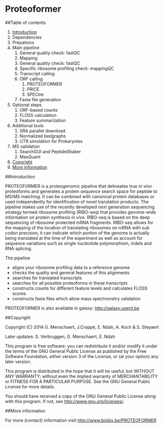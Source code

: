 Proteoformer
============

##Table of contents
1. [Introduction](#introduction)
2. Dependencies
3. Prepations
4. Main pipeline
    1. General quality check: fastQC
    2. Mapping
    3. General quality check: fastQC
    4. Specific ribosome profiling check: mappingQC
    5. Transcript calling
    6. ORF calling
        1. PROTEOFORMER
        2. PRICE
        3. SPECtre
    7. Fasta file generation
5. Optional steps
    1. ORF-based counts
    2. FLOSS calculation
    3. Feature summarization
6. Additional tools
    1. SRA parallel download
    2. Normalized bedgraphs
    3. UTR simulation for Prokaryotes
7. MS validation
    1. SearchGUI and PeptideShaker
    2. MaxQuant
8. [Copyright](#copyright)
9. [More information](#moreinformation)


##Introduction <a name="introduction"></a>

PROTEOFORMER is a proteogenomic pipeline that delineates true *in vivo* proteoforms and generates a protein sequence
 search space for peptide to MS/MS matching. It can be combined with canonical protein databases or used independently
 for identification of novel translation products. The pipeline makes use of the recently developed next generation 
 sequencing strategy termed ribosome profiling (RIBO-seq) that provides genome-wide information on protein synthesis
 *in vivo*. RIBO-seq is based on the deep sequencing of ribosome protected mRNA fragments. RIBO-seq allows for the mapping
 of the location of translating ribosomes on mRNA with sub codon precision, it can indicate which portion of the genome 
 is actually being translated at the time of the experiment as well as account for sequence variations such as single 
 nucleotide polymorphism, indels and RNA splicing.

The pipeline 
* aligns your ribosome profiling data to a reference genome
* checks the quality and general features of this alignments
* searches for translated transcripts
* searches for all possible proteoforms in these transcripts
* constructs counts for different feature levels and calculates FLOSS scores
* constructs fasta files which allow mass spectrometry validation

PROTEOFORMER is also available in galaxy: http://galaxy.ugent.be





##Copyright <a name="copyright"></a>

Copyright (C) 2014 G. Menschaert, J.Crappé, E. Ndah, A. Koch & S. Steyaert

Later updates: S. Verbruggen, G. Menschaert, E. Ndah

This program is free software: you can redistribute it and/or modify
it under the terms of the GNU General Public License as published by
the Free Software Foundation, either version 3 of the License, or
(at your option) any later version.

This program is distributed in the hope that it will be useful,
but WITHOUT ANY WARRANTY; without even the implied warranty of
MERCHANTABILITY or FITNESS FOR A PARTICULAR PURPOSE.  See the
GNU General Public License for more details.

You should have received a copy of the GNU General Public License
along with this program.  If not, see <http://www.gnu.org/licenses/>.

##More information <a name="moreinformation"></a>

For more (contact) information visit http://www.biobix.be/PROTEOFORMER


